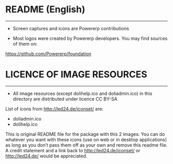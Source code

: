 # README (English)
--------------------------------


* Screen captures and icons are Powererp contributions


* Most logos were created by Powererp developers. You may find sources of them on:

https://github.com/Powererp/foundation



# LICENCE OF IMAGE RESOURCES
--------------------------------

* All image resources (except dolihelp.ico and doliadmin.ico) in this directory are distributed under licence CC BY-SA

List of icons from http://led24.de/iconset/ are:
- doliadmin.ico
- dolihelp.ico

This is original README file for the package with this 2 images:
You can do whatever you want with these icons (use on web or in desktop applications) as long as you don’t pass them off as your own and remove this readme file. A credit statement and a link back to
http://led24.de/iconset/ or http://led24.de/ would be appreciated.
